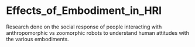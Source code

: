 # Effects_of_Embodiment_in_HRI
Research done on the social response of people interacting with anthropomorphic vs zoomorphic robots to understand human attitudes with the various embodiments.  
